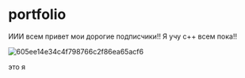 # portfolio

ИИИ всем привет мои дорогие подписчики!! Я учу c++ всем пока!!

![605ee14e34c4f798766c2f86ea65acf6](https://github.com/user-attachments/assets/287ed7e5-a204-420c-9d07-5edca4c5e4d2)

это я
